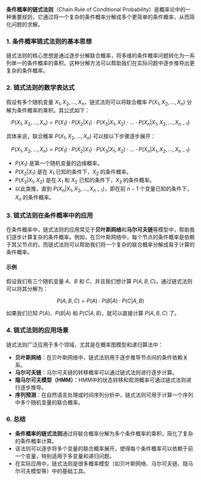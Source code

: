 **条件概率的链式法则**（Chain Rule of Conditional Probability）是概率论中的一种重要规则，它通过将一个复杂的条件概率分解成多个更简单的条件概率，从而简化问题的求解。

### 1. **条件概率链式法则的基本思想**

链式法则的核心思想是通过逐步分解联合概率，将多维的条件概率问题转化为一系列单一的条件概率的乘积。这种分解方法可以帮助我们在实际问题中逐步推导出更复杂的条件概率。

### 2. **链式法则的数学表达式**

假设有多个随机变量 $X_1, X_2, ..., X_n$，链式法则可以将联合概率 $P(X_1, X_2, ..., X_n)$ 分解为条件概率的乘积。其公式如下：

$$
P(X_1, X_2, ..., X_n) = P(X_1) \cdot P(X_2 | X_1) \cdot P(X_3 | X_1, X_2) \cdot ... \cdot P(X_n | X_1, X_2, ..., X_{n-1})
$$

具体来说，联合概率 $P(X_1, X_2, ..., X_n)$ 可以按以下步骤逐步展开：

$$
P(X_1, X_2, ..., X_n) = P(X_1) \cdot P(X_2 | X_1) \cdot P(X_3 | X_1, X_2) \cdot \dots \cdot P(X_n | X_1, X_2, ..., X_{n-1})
$$

* $P(X_1)$ 是第一个随机变量的边缘概率。
* $P(X_2 | X_1)$ 是在 $X_1$ 已知的条件下，$X_2$ 的条件概率。
* $P(X_3 | X_1, X_2)$ 是在 $X_1$ 和 $X_2$ 已知的条件下，$X_3$ 的条件概率。
* 以此类推，直到 $P(X_n | X_1, X_2, ..., X_{n-1})$，即在前 $n-1$ 个变量已知的条件下，$X_n$ 的条件概率。

### 3. **链式法则在条件概率中的应用**

在条件概率中，链式法则的应用常见于**贝叶斯网络**和**马尔可夫链**等模型中，帮助我们逐步计算复杂的条件概率。例如，在贝叶斯网络中，每个节点的条件概率是依赖于其父节点的，而链式法则可以帮助我们将一个复杂的联合概率分解成易于计算的条件概率。

#### 示例

假设我们有三个随机变量 $A$、$B$ 和 $C$，并且我们想计算 $P(A, B, C)$，通过链式法则可以将其分解为：

$$
P(A, B, C) = P(A) \cdot P(B | A) \cdot P(C | A, B)
$$

如果我们已知 $P(A)$、$P(B | A)$ 和 $P(C | A, B)$，就可以直接计算 $P(A, B, C)$ 了。

### 4. **链式法则的应用场景**

链式法则广泛应用于多个领域，尤其是在概率图模型和递归算法中：

* **贝叶斯网络**：在贝叶斯网络中，链式法则用于逐步推导节点间的条件依赖关系。
* **马尔可夫链**：马尔可夫链的转移概率可以通过链式法则进行逐步计算。
* **隐马尔可夫模型（HMM）**：HMM中的状态转移和观测概率可通过链式法则进行逐步推导。
* **序列预测**：在自然语言处理或时间序列分析中，链式法则可用于计算一个序列中多个随机变量的联合概率。

### 6. **总结**

* **条件概率的链式法则**通过将联合概率分解为多个条件概率的乘积，简化了复杂的条件概率计算。
* 该法则可以逐步将多个变量的联合概率展开，使得每个条件概率可以依赖于前一个变量，特别适用于多变量和递归问题。
* 在实际应用中，链式法则是很多概率模型（如贝叶斯网络、马尔可夫链、隐马尔可夫模型等）中的基础工具。
